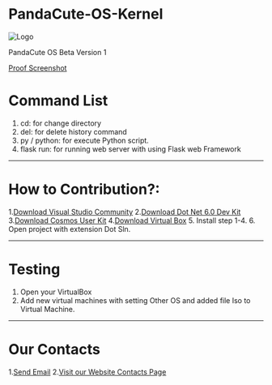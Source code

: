 # PandaCute-OS-Kernel

![Logo](images/logo.png)

PandaCute OS Beta Version 1

[Proof Screenshot]()

# Command List
1. cd: for change directory
2. del: for delete history command
3. py / python: for execute Python script.
4. flask run: for running web server with using Flask web Framework

---------------------------------------------------------------------------------------------------------------------------------------------------------------------------------------------------------------------



# How to Contribution?:
1.[Download Visual Studio Community](https://visualstudio.microsoft.com/downloads/?cid=learn-navbar-download-cta)
2.[Download Dot Net 6.0 Dev Kit](https://dotnet.microsoft.com/en-us/download/dotnet/thank-you/sdk-6.0.423-windows-x64-installer)
3.[Download Cosmos User Kit](https://github.com/CosmosOS/Cosmos/releases/tag/UserKit_20221121)
4.[Download Virtual Box](https://www.virtualbox.org/wiki/Downloads)
5. Install step 1-4.
6. Open project with extension Dot Sln.

-----------------------------------------------------------------------------------------------------------------------------------------------------------------------------------------------------------------------

# Testing
1. Open your VirtualBox
2. Add new virtual machines with setting Other OS and added file Iso to Virtual Machine.


----------------------------------------------------------------------------------------------------------------------------------------------------------------------------------------------------------------------

# Our Contacts
1.[Send Email](https://mailto:tmdgroupid@gmail.com)
2.[Visit our Website Contacts Page](https://tmdgroupid.tumbuhku.my.id/contact_us)
